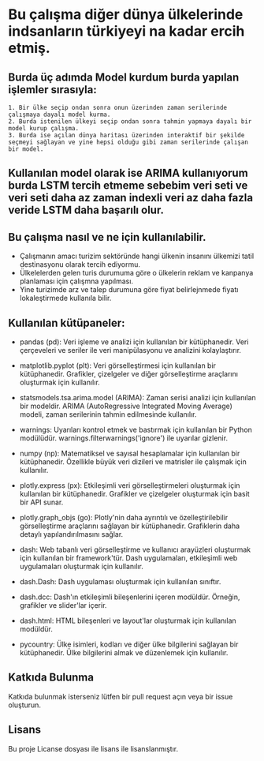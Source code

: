 # Bu çalışma diğer dünya ülkelerinde indsanların türkiyeyi na kadar ercih etmiş.

## Burda üç adımda Model kurdum burda yapılan işlemler sırasıyla:
    1. Bir ülke seçip ondan sonra onun üzerinden zaman serilerinde çalışmaya dayalı model kurma.
    2. Burda istenilen ülkeyi seçip ondan sonra tahmin yapmaya dayalı bir model kurup çalışma.
    3. Burda ise açılan dünya haritası üzerinden interaktif bir şekilde seçmeyi sağlayan ve yine hepsi olduğu gibi zaman serilerinde çalışan bir model.

## Kullanılan model olarak ise ARIMA kullanıyorum burda LSTM tercih etmeme sebebim veri seti ve veri seti daha az zaman indexli veri az daha fazla veride LSTM daha başarılı olur.

## Bu çalışma nasıl ve ne için kullanılabilir.
- Çalışmanın amacı turizim sektöründe hangi ülkenin insanını ülkemizi tatil destinasyonu olarak tercih ediyormu.
- Ülkelelerden gelen turis durumuma göre o ülkelerin reklam ve kanpanya planlaması için çalışmna yapılması.
- Yine turizimde arz ve talep durumuna göre fiyat belirlejnmede fiyatı lokaleştirmede kullanıla bilir.

## Kullanılan kütüpaneler:

- pandas (pd): Veri işleme ve analizi için kullanılan bir kütüphanedir. Veri çerçeveleri ve seriler ile veri manipülasyonu ve analizini kolaylaştırır.

- matplotlib.pyplot (plt): Veri görselleştirmesi için kullanılan bir kütüphanedir. Grafikler, çizelgeler ve diğer görselleştirme araçlarını oluşturmak için kullanılır.

- statsmodels.tsa.arima.model (ARIMA): Zaman serisi analizi için kullanılan bir modeldir. ARIMA (AutoRegressive Integrated Moving Average) modeli, zaman serilerinin tahmin edilmesinde kullanılır.

- warnings: Uyarıları kontrol etmek ve bastırmak için kullanılan bir Python modülüdür. warnings.filterwarnings('ignore') ile uyarılar gizlenir.

- numpy (np): Matematiksel ve sayısal hesaplamalar için kullanılan bir kütüphanedir. Özellikle büyük veri dizileri ve matrisler ile çalışmak için kullanılır.

- plotly.express (px): Etkileşimli veri görselleştirmeleri oluşturmak için kullanılan bir kütüphanedir. Grafikler ve çizelgeler oluşturmak için basit bir API sunar.

- plotly.graph_objs (go): Plotly'nin daha ayrıntılı ve özelleştirilebilir görselleştirme araçlarını sağlayan bir kütüphanedir. Grafiklerin daha detaylı yapılandırılmasını sağlar.

- dash: Web tabanlı veri görselleştirme ve kullanıcı arayüzleri oluşturmak için kullanılan bir framework'tür. Dash uygulamaları, etkileşimli web uygulamaları oluşturmak için kullanılır.

- dash.Dash: Dash uygulaması oluşturmak için kullanılan sınıftır.
  
- dash.dcc: Dash'ın etkileşimli bileşenlerini içeren modüldür. Örneğin, grafikler ve slider'lar içerir.
  
- dash.html: HTML bileşenleri ve layout'lar oluşturmak için kullanılan modüldür.
  
- pycountry: Ülke isimleri, kodları ve diğer ülke bilgilerini sağlayan bir kütüphanedir. Ülke bilgilerini almak ve düzenlemek için kullanılır.

  
## Katkıda Bulunma
Katkıda bulunmak isterseniz lütfen bir pull request açın veya bir issue oluşturun.

## Lisans
Bu proje Licanse dosyası ile lisans ile lisanslanmıştır.
